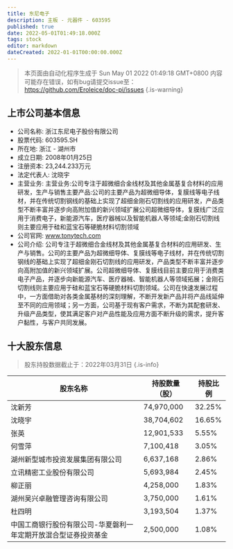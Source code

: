 ```yaml
---
title: 东尼电子
description: 主板 - 元器件 - 603595
published: true
date: 2022-05-01T01:49:18.000Z
tags: stock
editor: markdown
dateCreated: 2022-01-01T00:00:00.000Z
---
```


> 本页面由自动化程序生成于 Sun May 01 2022 01:49:18 GMT+0800
> 内容可能存在错误，如有bug请提交issue至：https://github.com/Eroleice/doc-pi/issues
{.is-warning}

## 上市公司基本信息
- 公司名称: 浙江东尼电子股份有限公司
- 股票代码: 603595.SH
- 所在地: 浙江 - 湖州市
- 成立日期: 2008年01月25日
- 注册资本: 23,244.233万元
- 法定代表人: 沈晓宇
- 主营业务: 主营业务:公司专注于超微细合金线材及其他金属基复合材料的应用研发，生产与销售主要产品:公司的主要产品为超微细导体，复膜线等电子线材，并在传统切割钢线的基础上实现了超细金刚石切割线的应用研发，产品类型不断丰富并逐步向高附加值的新兴领域扩展公司超微细导体，复膜线广泛应用于消费电子，新能源汽车，医疗器械以及智能机器人等领域;金刚石切割线则主要应用于硅和蓝宝石等硬脆材料切割领域
- 公司官网: www.tonytech.com
- 公司介绍: 公司专注于超微细合金线材及其他金属基复合材料的应用研发、生产与销售。公司的主要产品为超微细导体、复膜线等电子线材，并在传统切割钢线的基础上实现了超细金刚石切割线的应用研发，产品类型不断丰富并逐步向高附加值的新兴领域扩展。公司超微细导体、复膜线目前主要应用于消费类电子产品，并逐步向新能源汽车、医疗器械、智能机器人等领域拓展；金刚石切割线则主要应用于硅和蓝宝石等硬脆材料切割领域。公司在快速发展过程中，一方面借助对各类金属基材的深刻理解，不断开发新产品并将产品线延伸至不同的应用领域；另一方面，公司基于现有客户需求，不断为其配套研发、升级产品类型，使其满足客户对产品性能及应用方面不断升级的需求，提升客户黏性，与客户共同发展。


## 十大股东信息
> 股东持股数据截止于：2022年03月31日
{.is-info}

| 股东名称 | 持股数量（股） | 持股比例 |
| --- | --- | --- |
| 沈新芳 | 74,970,000 | 32.25% |
| 沈晓宇 | 38,704,602 | 16.65% |
| 张英 | 12,901,533 | 5.55% |
| 何雪萍 | 7,100,418 | 3.05% |
| 湖州新型城市投资发展集团有限公司 | 6,637,168 | 2.86% |
| 立讯精密工业股份有限公司 | 5,693,984 | 2.45% |
| 柳正丽 | 4,258,000 | 1.83% |
| 湖州吴兴卓融管理咨询有限公司 | 3,750,000 | 1.61% |
| 杜四明 | 3,193,504 | 1.37% |
| 中国工商银行股份有限公司-华夏磐利一年定期开放混合型证券投资基金 | 2,500,000 | 1.08% |




